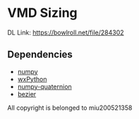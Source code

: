 # VMD Sizing

DL Link: https://bowlroll.net/file/284302

## Dependencies

 - [numpy](https://pypi.org/project/numpy/)
 - [wxPython](https://pypi.org/project/wxPython/)
 - [numpy-quaternion](https://pypi.org/project/numpy-quaternion/)
 - [bezier](https://pypi.org/project/bezier/)


All copyright is belonged to miu200521358
